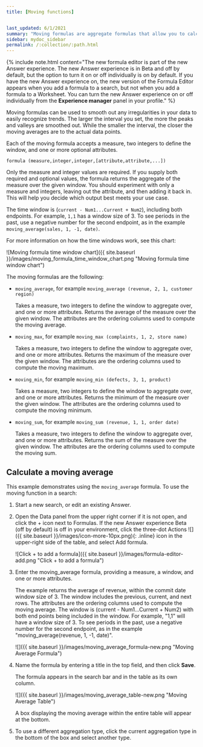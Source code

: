 ```yaml
---
title: [Moving functions]


last_updated: 6/1/2021
summary: "Moving formulas are aggregate formulas that allow you to calculate the average, max, min, or sum of your data over a predetermined interval, or window, with an adjustable range."
sidebar: mydoc_sidebar
permalink: /:collection/:path.html
---
```


{% include note.html content="The new formula editor is part of the new Answer experience. The new Answer experience is in Beta and off by default, but the option to turn it on or off individually is on by default. If you have the new Answer experience on, the new version of the Formula Editor appears when you add a formula to a search, but not when you add a formula to a Worksheet. You can turn the new Answer experience on or off individually from the <strong>Experience manager</strong> panel in your profile." %}

Moving formulas can be used to smooth out any irregularities in your data to
easily recognize trends. The larger the interval you set, the more the peaks and
valleys are smoothed out. While the smaller the interval, the closer the moving
averages are to the actual data points.

Each of the moving formula accepts a measure, two integers to define the window,
and one or more optional attributes.

```
formula (measure,integer,integer,[attribute,attribute,...])
```

Only the measure and integer values are required. If you supply both required
and optional values, the formula returns the aggregate of the measure over the
given window. You should experiment with only a measure and integers, leaving out
the attribute, and then adding it back in. This will help you decide which output
best meets your use case.

The time window is (`current - Num1...Current + Num2`), including both endpoints. For example, `1,1` has a window size of 3. To see periods in the past, use a negative number for the second endpoint, as in the example `moving_average(sales, 1, -1, date)`.

For more information on how the time windows work, see this chart:

![Moving formula time window chart]({{ site.baseurl }}/images/moving_formula_time_window_chart.png "Moving formula time window chart")

The moving formulas are the following:

* `moving_average`, for example `moving_average (revenue, 2, 1, customer region)`

  Takes a measure, two integers to define the window to aggregate over, and one
  or more attributes. Returns the average of the measure over the given window.
  The attributes are the ordering columns used to compute the moving average.

* `moving_max`, for example `moving_max (complaints, 1, 2, store name)`

  Takes a measure, two integers to define the window to aggregate over, and one
  or more attributes. Returns the maximum of the measure over the given window.
  The attributes are the ordering columns used to compute the moving maximum.

* `moving_min`, for example `moving_min (defects, 3, 1, product)`

    Takes a measure, two integers to define the window to aggregate over, and
    one or more attributes. Returns the minimum of the measure over the given
    window. The attributes are the ordering columns used to compute the moving
    minimum.

* `moving_sum`, for example `moving_sum (revenue, 1, 1, order date)`

  Takes a measure, two integers to define the window to aggregate over, and one
  or more attributes. Returns the sum of the measure over the given window. The
  attributes are the ordering columns used to compute the moving sum.

## Calculate a moving average

This example  demonstrates using the `moving_average` formula. To use the moving function in a search:

1. Start a new search, or edit an existing Answer.

2. Open the Data panel from the upper right corner if it is not open, and click the + icon next to Formulas. If the new Answer experience <span class="badge badge-update">Beta</span> (off by default) is off in your environment, click the three-dot Actions ![]({{ site.baseurl }}/images/icon-more-10px.png){: .inline} icon in the upper-right side of the table, and select Add formula.

    ![Click + to add a formula]({{ site.baseurl }}/images/formula-editor-add.png "Click + to add a formula")

3. Enter the moving_average formula, providing a measure, a window, and one or more attributes.

    The example returns the average of revenue, within the commit date window size of 3. The window includes the previous, current, and next rows. The attributes are the ordering columns used to compute the moving average. The window is (current - Num1...Current + Num2) with both end points being included in the window. For example, "1,1" will have a window size of 3. To see periods in the past, use a negative number for the second endpoint, as in the example "moving_average(revenue, 1, -1, date)".

    ![]({{ site.baseurl }}/images/moving_average_formula-new.png "Moving Average Formula")

4. Name the formula by entering a title in the top field, and then click **Save**.

   The formula appears in the search bar and in the table as its own column.

   ![]({{ site.baseurl }}/images/moving_average_table-new.png "Moving Average Table")

   A box displaying the moving average within the entire table will appear at the bottom.

5. To use a different aggregation type, click the current aggregation type in the bottom of the box and select another type.
